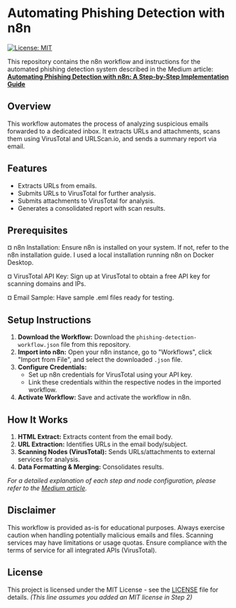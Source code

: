 # Automating Phishing Detection with n8n

[![License: MIT](https://img.shields.io/badge/License-MIT-yellow.svg)](https://opensource.org/licenses/MIT) 

This repository contains the n8n workflow and instructions for the automated phishing detection system described in the Medium article:
**[Automating Phishing Detection with n8n: A Step-by-Step Implementation Guide](https://medium.com/@beproy92/automating-phishing-detection-with-n8n-a-step-by-step-implementation-guide-67e606431ea4)**

## Overview
This workflow automates the process of analyzing suspicious emails forwarded to a dedicated inbox. It extracts URLs and attachments, scans them using VirusTotal and URLScan.io, and sends a summary report via email.

## Features

* Extracts URLs from emails.
* Submits URLs to VirusTotal for further analysis.
* Submits attachments to VirusTotal for analysis.
* Generates a consolidated report with scan results.

## Prerequisites
¤ n8n Installation: Ensure n8n is installed on your system. If not, refer to the n8n installation guide.​ I used a local installation running n8n on Docker Desktop.

¤ VirusTotal API Key: Sign up at VirusTotal to obtain a free API key for scanning domains and IPs.​

¤ Email Sample: Have sample .eml files ready for testing.

## Setup Instructions

1.  **Download the Workflow:** Download the `phishing-detection-workflow.json` file from this repository.
2.  **Import into n8n:** Open your n8n instance, go to "Workflows", click "Import from File", and select the downloaded `.json` file.
3.  **Configure Credentials:**
    * Set up n8n credentials for VirusTotal using your API key.
    * Link these credentials within the respective nodes in the imported workflow.
4.  **Activate Workflow:** Save and activate the workflow in n8n.

## How It Works

1.  **HTML Extract:** Extracts content from the email body.
2.  **URL Extraction:** Identifies URLs in the email body/subject.
3.  **Scanning Nodes (VirusTotal):** Sends URLs/attachments to external services for analysis.
4.  **Data Formatting & Merging:** Consolidates results.


*For a detailed explanation of each step and node configuration, please refer to the [Medium article](https://medium.com/@beproy92/automating-phishing-detection-with-n8n-a-step-by-step-implementation-guide-67e606431ea4).*

## Disclaimer

This workflow is provided as-is for educational purposes. Always exercise caution when handling potentially malicious emails and files. Scanning services may have limitations or usage quotas. Ensure compliance with the terms of service for all integrated APIs (VirusTotal).

## License

This project is licensed under the MIT License - see the [LICENSE](LICENSE) file for details. *(This line assumes you added an MIT license in Step 2)*
